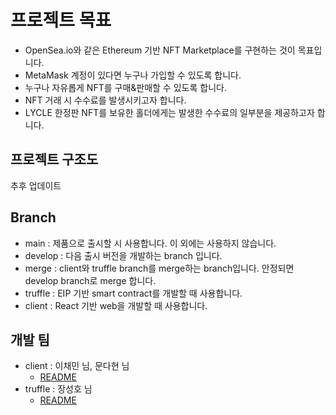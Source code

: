 # 프로젝트 목표

+ OpenSea.io와 같은 Ethereum 기반 NFT Marketplace를 구현하는 것이 목표입니다.
+ MetaMask 계정이 있다면 누구나 가입할 수 있도록 합니다.
+ 누구나 자유롭게 NFT를 구매&판매할 수 있도록 합니다.
+ NFT 거래 시 수수료를 발생시키고자 합니다.
+ LYCLE 한정판 NFT를 보유한 홀더에게는 발생한 수수료의 일부분을 제공하고자 합니다.

## 프로젝트 구조도

추후 업데이트

## Branch

+ main : 제품으로 출시할 시 사용합니다. 이 외에는 사용하지 않습니다.
+ develop : 다음 출시 버전을 개발하는 branch 입니다.
+ merge : client와 truffle branch를 merge하는 branch입니다. 안정되면 develop branch로 merge 합니다. 
+ truffle : EIP 기반 smart contract를 개발할 때 사용합니다.
+ client : React 기반 web을 개발할 때 사용합니다.

## 개발 팀
+ client : 이채민 님, 문다현 님
  + [README](./client/README.md)
+ truffle : 장성호 님
  + [README](./truffle/README.md)